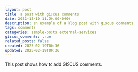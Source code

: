 ```yaml
---
layout: post
title: a post with giscus comments
date: 2022-12-10 11:59:00-0400
description: an example of a blog post with giscus comments
tags: comments
categories: sample-posts external-services
giscus_comments: true
related_posts: false
created: 2025-02-19T00:36
updated: 2025-02-19T00:36
---
```


This post shows how to add GISCUS comments.
